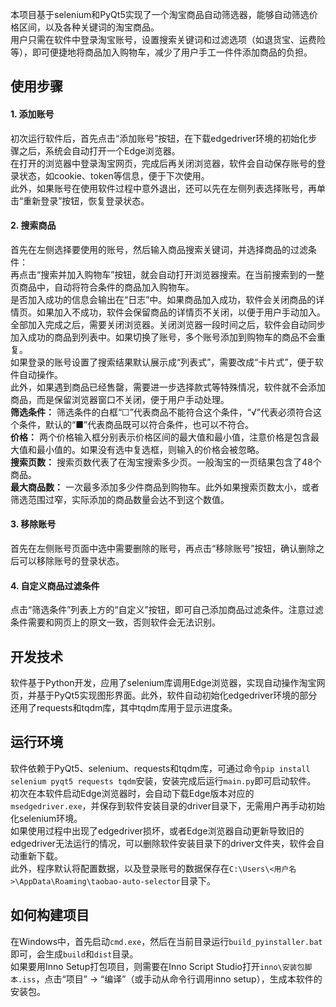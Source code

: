 本项目基于selenium和PyQt5实现了一个淘宝商品自动筛选器，能够自动筛选价格区间，以及各种关键词的淘宝商品。  
用户只需在软件中登录淘宝账号，设置搜索关键词和过滤选项（如退货宝、运费险等），即可便捷地将商品加入购物车，减少了用户手工一件件添加商品的负担。

## 使用步骤

#### 1.	添加账号
初次运行软件后，首先点击“添加账号”按钮，在下载edgedriver环境的初始化步骤之后，系统会自动打开一个Edge浏览器。  
在打开的浏览器中登录淘宝网页，完成后再关闭浏览器，软件会自动保存账号的登录状态，如cookie、token等信息，便于下次使用。  
此外，如果账号在使用软件过程中意外退出，还可以先在左侧列表选择账号，再单击“重新登录”按钮，恢复登录状态。  

#### 2.	搜索商品
首先在左侧选择要使用的账号，然后输入商品搜索关键词，并选择商品的过滤条件：  
再点击“搜索并加入购物车”按钮，就会自动打开浏览器搜索。在当前搜索到的一整页商品中，自动将符合条件的商品加入购物车。  
是否加入成功的信息会输出在“日志”中。如果商品加入成功，软件会关闭商品的详情页。如果加入不成功，软件会保留商品的详情页不关闭，以便于用户手动加入。  
全部加入完成之后，需要关闭浏览器。关闭浏览器一段时间之后，软件会自动同步加入成功的商品到列表中。如果切换了账号，多个账号添加到购物车的商品不会重复。  
如果登录的账号设置了搜索结果默认展示成“列表式”，需要改成“卡片式”，便于软件自动操作。  
此外，如果遇到商品已经售罄，需要进一步选择款式等特殊情况，软件就不会添加商品，而是保留浏览器窗口不关闭，便于用户手动处理。  
**筛选条件：**
筛选条件的白框“☐”代表商品不能符合这个条件，“√”代表必须符合这个条件，默认的“■”代表商品既可以符合条件，也可以不符合。  
**价格：**
两个价格输入框分别表示价格区间的最大值和最小值，注意价格是包含最大值和最小值的。如果没有选中复选框，则输入的价格会被忽略。  
**搜索页数：**
搜索页数代表了在淘宝搜索多少页。一般淘宝的一页结果包含了48个商品。  
**最大商品数：**
一次最多添加多少件商品到购物车。此外如果搜索页数太小，或者筛选范围过窄，实际添加的商品数量会达不到这个数值。  

#### 3.	移除账号
首先在左侧账号页面中选中需要删除的账号，再点击“移除账号”按钮，确认删除之后可以移除账号的登录状态。  

#### 4.	自定义商品过滤条件
点击“筛选条件”列表上方的“自定义”按钮，即可自己添加商品过滤条件。注意过滤条件需要和网页上的原文一致，否则软件会无法识别。  

## 开发技术
软件基于Python开发，应用了selenium库调用Edge浏览器，实现自动操作淘宝网页，并基于PyQt5实现图形界面。此外，软件自动初始化edgedriver环境的部分还用了requests和tqdm库，其中tqdm库用于显示进度条。  

## 运行环境
软件依赖于PyQt5、selenium、requests和tqdm库，可通过命令`pip install selenium pyqt5 requests tqdm`安装，安装完成后运行`main.py`即可启动软件。  
初次在本软件启动Edge浏览器时，会自动下载Edge版本对应的`msedgedriver.exe`，并保存到软件安装目录的driver目录下，无需用户再手动初始化selenium环境。  
如果使用过程中出现了edgedriver损坏，或者Edge浏览器自动更新导致旧的edgedriver无法运行的情况，可以删除软件安装目录下的driver文件夹，软件会自动重新下载。  
此外，程序默认将配置数据，以及登录账号的数据保存在`C:\Users\<用户名>\AppData\Roaming\taobao-auto-selector`目录下。  

## 如何构建项目

在Windows中，首先启动`cmd.exe`，然后在当前目录运行`build_pyinstaller.bat`即可，会生成`build`和`dist`目录。  
如果要用Inno Setup打包项目，则需要在Inno Script Studio打开`inno\安装包脚本.iss`，点击“项目” -> “编译”（或手动从命令行调用inno setup），生成本软件的安装包。  